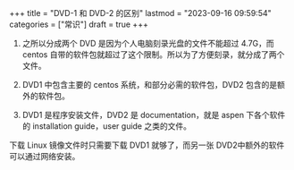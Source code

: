 +++
title = "DVD-1 和 DVD-2 的区别"
lastmod = "2023-09-16 09:59:54"
categories = ["常识"]
draft = true
+++

1.  之所以分成两个 DVD 是因为个人电脑刻录光盘的文件不能超过 4.7G，而 centos 自带的软件包就超过了这个限制。所以为了方便刻录，就分成了两个文件。

2.  DVD1 中包含主要的 centos 系统，和部分必需的软件包，DVD2 包含的是额外的软件包。

3.  DVD1 是程序安装文件，DVD2 是 documentation，就是 aspen 下各个软件的 installation guide，user guide 之类的文件。

下载 Linux 镜像文件时只需要下载 DVD1 就够了，而另一张 DVD2中额外的软件可以通过网络安装。